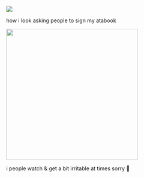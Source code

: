 ![](https://komarev.com/ghpvc/?username=piercedskin&color=F75D97&label=witnesses&base=1000) 

how i look asking people to sign my atabook


<img src="https://71781816.carrd.co/assets/images/image11.jpg?v=4b58b513" width="350" length="350">

i people watch & get a bit irritable at times sorry 🥺
